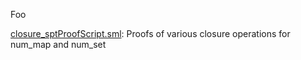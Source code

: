 Foo

[closure_sptProofScript.sml](closure_sptProofScript.sml):
Proofs of various closure operations for num_map and num_set
